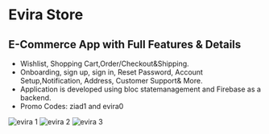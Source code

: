 # Evira Store

## E-Commerce App with Full Features & Details

* Wishlist, Shopping Cart,Order/Checkout&Shipping.
* Onboarding, sign up, sign in, Reset Password, Account Setup,Notification, Address, Customer Support& More.
* Application is developed using bloc statemanagement and Firebase as a backend.
* Promo Codes: ziad1 and evira0

![evira 1](https://github.com/ZyadAshraf7/evira-store/assets/73830725/6c5e7a37-0286-41ba-97e6-b2eb06c7841b)
![evira 2](https://github.com/ZyadAshraf7/evira-store/assets/73830725/49493af4-4650-4a4f-aed6-a05a36e3756d)
![evira 3](https://github.com/ZyadAshraf7/evira-store/assets/73830725/f8407010-e915-42a0-baa3-3dbb6d586375)